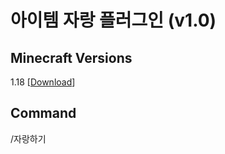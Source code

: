 # 아이템 자랑 플러그인 (v1.0)   

## Minecraft Versions   
1.18 [[Download](https://github.com/the-sugar-tree/ShowOffItems/releases/download/v1.0/ShowOffItems-1.0.jar)]   

## Command   
/자랑하기